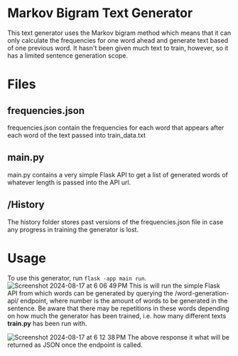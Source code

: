 # Markov Bigram Text Generator
This text generator uses the Markov bigram method which means that it can only calculate the frequencies for one word ahead and generate text based of one previous word. It hasn't been given much text to train, however, so it has a limited sentence generation scope.

# Files
## frequencies.json
frequencies.json contain the frequencies for each word that appears after each word of the text passed into train_data.txt

## main.py
main.py contains a very simple Flask API to get a list of generated words of whatever length is passed into the API url.

## /History
The history folder stores past versions of the frequencies.json file in case any progress in training the generator is lost.

# Usage
To use this generator, run <code>flask -app main run</code>. 
![Screenshot 2024-08-17 at 6 06 49 PM](https://github.com/user-attachments/assets/9cfa8926-324d-47bc-9ebb-399047955d0e)
This is will run the simple Flask API from which words can be generated by querying the /word-generation-api/<number> endpoint, where number is the amount of words to be generated in the sentence. Be aware that there may be repetitions in these words depending on how much the generator has been trained, i.e. how many different texts **train.py** has been run with.

![Screenshot 2024-08-17 at 6 12 38 PM](https://github.com/user-attachments/assets/6d085a92-c091-4194-afae-729a58ac2112)
The above response it what will be returned as JSON once the endpoint is called.
